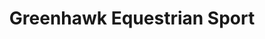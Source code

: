 ---
title: "Greenhawk Equestrian Sport"
url: /vancouver/greenhawk-equestrian-sport/
shop: Pferde
---